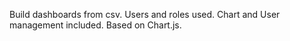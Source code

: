 Build dashboards from csv. Users and roles used. Chart and User management included. Based on Chart.js. 